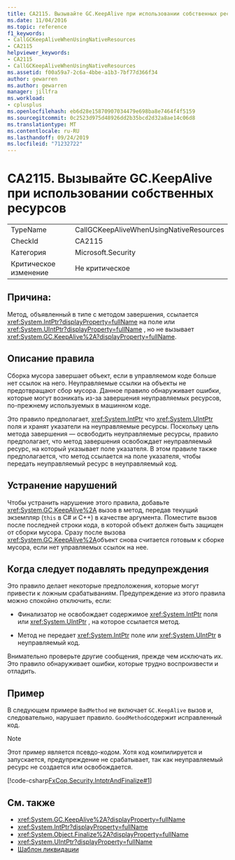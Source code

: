 ```yaml
---
title: CA2115. Вызывайте GC.KeepAlive при использовании собственных ресурсов
ms.date: 11/04/2016
ms.topic: reference
f1_keywords:
- CallGCKeepAliveWhenUsingNativeResources
- CA2115
helpviewer_keywords:
- CA2115
- CallGCKeepAliveWhenUsingNativeResources
ms.assetid: f00a59a7-2c6a-4bbe-a1b3-7bf77d366f34
author: gewarren
ms.author: gewarren
manager: jillfra
ms.workload:
- cplusplus
ms.openlocfilehash: eb6d28e15870907034479e698ba8e7464f4f5159
ms.sourcegitcommit: 0c2523d975d48926dd2b35bcd2d32a8ae14c06d8
ms.translationtype: MT
ms.contentlocale: ru-RU
ms.lasthandoff: 09/24/2019
ms.locfileid: "71232722"
---
```

# <a name="ca2115-call-gckeepalive-when-using-native-resources"></a>CA2115. Вызывайте GC.KeepAlive при использовании собственных ресурсов

|||
|-|-|
|TypeName|CallGCKeepAliveWhenUsingNativeResources|
|CheckId|CA2115|
|Категория|Microsoft.Security|
|Критическое изменение|Не критическое|

## <a name="cause"></a>Причина:

Метод, объявленный в типе с методом завершения, ссылается <xref:System.IntPtr?displayProperty=fullName> на поле или <xref:System.UIntPtr?displayProperty=fullName> , но не вызывает <xref:System.GC.KeepAlive%2A?displayProperty=fullName>.

## <a name="rule-description"></a>Описание правила

Сборка мусора завершает объект, если в управляемом коде больше нет ссылок на него. Неуправляемые ссылки на объекты не предотвращают сбор мусора. Данное правило обнаруживает ошибки, которые могут возникать из-за завершения неуправляемых ресурсов, по-прежнему используемых в машинном коде.

Это правило предполагает, <xref:System.IntPtr> что <xref:System.UIntPtr> поля и хранят указатели на неуправляемые ресурсы. Поскольку цель метода завершения — освободить неуправляемые ресурсы, правило предполагает, что метод завершения освобождает неуправляемый ресурс, на который указывает поле указателя. В этом правиле также предполагается, что метод ссылается на поле указателя, чтобы передать неуправляемый ресурс в неуправляемый код.

## <a name="how-to-fix-violations"></a>Устранение нарушений

Чтобы устранить нарушение этого правила, добавьте <xref:System.GC.KeepAlive%2A> вызов в метод, передав текущий экземпляр (`this` в C# и C++) в качестве аргумента. Поместите вызов после последней строки кода, в которой объект должен быть защищен от сборки мусора. Сразу после вызова <xref:System.GC.KeepAlive%2A>объект снова считается готовым к сборке мусора, если нет управляемых ссылок на нее.

## <a name="when-to-suppress-warnings"></a>Когда следует подавлять предупреждения

Это правило делает некоторые предположения, которые могут привести к ложным срабатываниям. Предупреждение из этого правила можно спокойно отключить, если:

- Финализатор не освобождает содержимое <xref:System.IntPtr> поля или <xref:System.UIntPtr> , на которое ссылается метод.

- Метод не передает <xref:System.IntPtr> поле или <xref:System.UIntPtr> в неуправляемый код.

Внимательно проверьте другие сообщения, прежде чем исключать их. Это правило обнаруживает ошибки, которые трудно воспроизвести и отладить.

## <a name="example"></a>Пример

В следующем примере `BadMethod` не включает `GC.KeepAlive` вызов и, следовательно, нарушает правило. `GoodMethod`содержит исправленный код.

> [!NOTE]
> Этот пример является псевдо-кодом. Хотя код компилируется и запускается, предупреждение не срабатывает, так как неуправляемый ресурс не создается или освобождается.

[!code-csharp[FxCop.Security.IntptrAndFinalize#1](../code-quality/codesnippet/CSharp/ca2115-call-gc-keepalive-when-using-native-resources_1.cs)]

## <a name="see-also"></a>См. также

- <xref:System.GC.KeepAlive%2A?displayProperty=fullName>
- <xref:System.IntPtr?displayProperty=fullName>
- <xref:System.Object.Finalize%2A?displayProperty=fullName>
- <xref:System.UIntPtr?displayProperty=fullName>
- [Шаблон ликвидации](/dotnet/standard/design-guidelines/dispose-pattern)